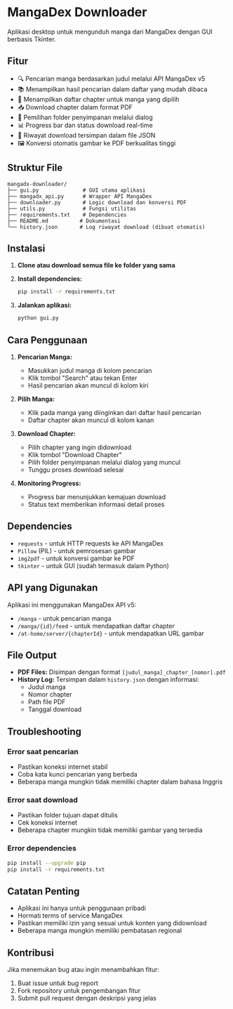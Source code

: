 # MangaDex Downloader

Aplikasi desktop untuk mengunduh manga dari MangaDex dengan GUI berbasis Tkinter.

## Fitur

- 🔍 Pencarian manga berdasarkan judul melalui API MangaDex v5
- 📚 Menampilkan hasil pencarian dalam daftar yang mudah dibaca
- 📖 Menampilkan daftar chapter untuk manga yang dipilih
- 📥 Download chapter dalam format PDF
- 📁 Pemilihan folder penyimpanan melalui dialog
- 📊 Progress bar dan status download real-time
- 📜 Riwayat download tersimpan dalam file JSON
- 🖼️ Konversi otomatis gambar ke PDF berkualitas tinggi

## Struktur File

```
mangadx-downloader/
├── gui.py              # GUI utama aplikasi
├── mangadx_api.py      # Wrapper API MangaDex
├── downloader.py       # Logic download dan konversi PDF
├── utils.py            # Fungsi utilitas
├── requirements.txt    # Dependencies
├── README.md          # Dokumentasi
└── history.json       # Log riwayat download (dibuat otomatis)
```

## Instalasi

1. **Clone atau download semua file ke folder yang sama**

2. **Install dependencies:**
   ```bash
   pip install -r requirements.txt
   ```

3. **Jalankan aplikasi:**
   ```bash
   python gui.py
   ```

## Cara Penggunaan

1. **Pencarian Manga:**
   - Masukkan judul manga di kolom pencarian
   - Klik tombol "Search" atau tekan Enter
   - Hasil pencarian akan muncul di kolom kiri

2. **Pilih Manga:**
   - Klik pada manga yang diinginkan dari daftar hasil pencarian
   - Daftar chapter akan muncul di kolom kanan

3. **Download Chapter:**
   - Pilih chapter yang ingin didownload
   - Klik tombol "Download Chapter"
   - Pilih folder penyimpanan melalui dialog yang muncul
   - Tunggu proses download selesai

4. **Monitoring Progress:**
   - Progress bar menunjukkan kemajuan download
   - Status text memberikan informasi detail proses

## Dependencies

- `requests` - untuk HTTP requests ke API MangaDex
- `Pillow` (PIL) - untuk pemrosesan gambar
- `img2pdf` - untuk konversi gambar ke PDF
- `tkinter` - untuk GUI (sudah termasuk dalam Python)

## API yang Digunakan

Aplikasi ini menggunakan MangaDex API v5:
- `/manga` - untuk pencarian manga
- `/manga/{id}/feed` - untuk mendapatkan daftar chapter
- `/at-home/server/{chapterId}` - untuk mendapatkan URL gambar

## File Output

- **PDF Files:** Disimpan dengan format `[judul_manga]_chapter_[nomor].pdf`
- **History Log:** Tersimpan dalam `history.json` dengan informasi:
  - Judul manga
  - Nomor chapter
  - Path file PDF
  - Tanggal download

## Troubleshooting

### Error saat pencarian
- Pastikan koneksi internet stabil
- Coba kata kunci pencarian yang berbeda
- Beberapa manga mungkin tidak memiliki chapter dalam bahasa Inggris

### Error saat download
- Pastikan folder tujuan dapat ditulis
- Cek koneksi internet
- Beberapa chapter mungkin tidak memiliki gambar yang tersedia

### Error dependencies
```bash
pip install --upgrade pip
pip install -r requirements.txt
```

## Catatan Penting

- Aplikasi ini hanya untuk penggunaan pribadi
- Hormati terms of service MangaDex
- Pastikan memiliki izin yang sesuai untuk konten yang didownload
- Beberapa manga mungkin memiliki pembatasan regional

## Kontribusi

Jika menemukan bug atau ingin menambahkan fitur:
1. Buat issue untuk bug report
2. Fork repository untuk pengembangan fitur
3. Submit pull request dengan deskripsi yang jelas